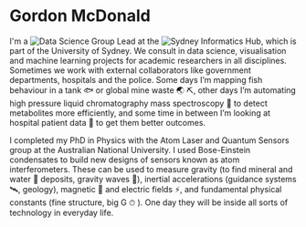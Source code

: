 # Gordon McDonald
I'm a ![Data Science Group Lead](https://www.linkedin.com/in/gdmcdonald/) at the ![Sydney Informatics Hub](https://www.sydney.edu.au/sydney-informatics-hub), which is part of the University of Sydney. We consult in data science, visualisation and machine learning projects for academic researchers in all disciplines. Sometimes we work with external collaborators like government departments, hospitals and the police. Some days I’m mapping fish behaviour in a tank 🐟 or global mine waste 🌏 ⛏, other days I’m automating high pressure liquid chromatography mass spectroscopy 💉 to detect metabolites more efficiently, and some time in between I’m looking at hospital patient data 🏥 to get them better outcomes.

I completed my PhD in Physics with the Atom Laser and Quantum Sensors group at the Australian National University. I used Bose-Einstein condensates to build new designs of sensors known as atom interferometers. These can be used to measure gravity (to find mineral and water 🌊 deposits, gravity waves 🌠), inertial accelerations (guidance systems 🛰, geology), magnetic 🧲 and electric fields ⚡️, and fundamental physical constants (fine structure, big G ⏱ ). One day they will be inside all sorts of technology in everyday life.
